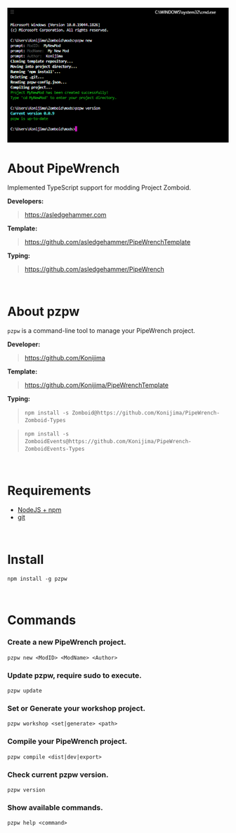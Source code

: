 ![](https://github.com/Konijima/pzpw/blob/master/pzpw.png?raw=true)

# About PipeWrench

Implemented TypeScript support for modding Project Zomboid.

**Developers:**

> https://asledgehammer.com  

**Template:**

> https://github.com/asledgehammer/PipeWrenchTemplate  

**Typing:**

> https://github.com/asledgehammer/PipeWrench

<br>

# About pzpw

`pzpw` is a command-line tool to manage your PipeWrench project.

**Developer:**

> https://github.com/Konijima

**Template:** 

> https://github.com/Konijima/PipeWrenchTemplate

**Typing:**

> `npm install -s Zomboid@https://github.com/Konijima/PipeWrench-Zomboid-Types`

> `npm install -s ZomboidEvents@https://github.com/Konijima/PipeWrench-ZomboidEvents-Types`

<br>

# Requirements
- [NodeJS + npm](https://nodejs.org/en/download/) 
- [git](https://git-scm.com/downloads)

<br>

# Install

```
npm install -g pzpw
```

<br>

# Commands

### Create a new PipeWrench project.
```
pzpw new <ModID> <ModName> <Author>
```
### Update pzpw, require sudo to execute.
```
pzpw update
```
### Set or Generate your workshop project.
```
pzpw workshop <set|generate> <path>
```
### Compile your PipeWrench project.
```
pzpw compile <dist|dev|export>
```
### Check current pzpw version.
```
pzpw version
```
### Show available commands.
```
pzpw help <command>
```
